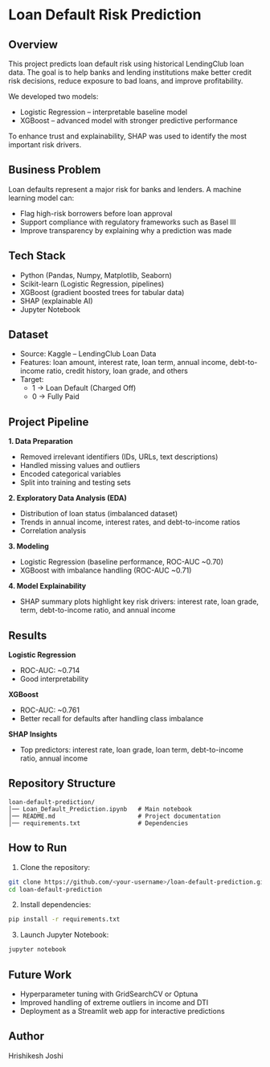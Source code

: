 # Loan Default Risk Prediction

## Overview
This project predicts loan default risk using historical LendingClub loan data. The goal is to help banks and lending institutions make better credit risk decisions, reduce exposure to bad loans, and improve profitability.

We developed two models:
- Logistic Regression – interpretable baseline model
- XGBoost – advanced model with stronger predictive performance

To enhance trust and explainability, SHAP was used to identify the most important risk drivers.

## Business Problem
Loan defaults represent a major risk for banks and lenders. A machine learning model can:
- Flag high-risk borrowers before loan approval
- Support compliance with regulatory frameworks such as Basel III
- Improve transparency by explaining why a prediction was made

## Tech Stack
- Python (Pandas, Numpy, Matplotlib, Seaborn)
- Scikit-learn (Logistic Regression, pipelines)
- XGBoost (gradient boosted trees for tabular data)
- SHAP (explainable AI)
- Jupyter Notebook

## Dataset
- Source: Kaggle – LendingClub Loan Data
- Features: loan amount, interest rate, loan term, annual income, debt-to-income ratio, credit history, loan grade, and others
- Target:
  - 1 → Loan Default (Charged Off)
  - 0 → Fully Paid

## Project Pipeline
**1. Data Preparation**
- Removed irrelevant identifiers (IDs, URLs, text descriptions)
- Handled missing values and outliers
- Encoded categorical variables
- Split into training and testing sets

**2. Exploratory Data Analysis (EDA)**
- Distribution of loan status (imbalanced dataset)
- Trends in annual income, interest rates, and debt-to-income ratios
- Correlation analysis

**3. Modeling**
- Logistic Regression (baseline performance, ROC-AUC ~0.70)
- XGBoost with imbalance handling (ROC-AUC ~0.71)

**4. Model Explainability**
- SHAP summary plots highlight key risk drivers: interest rate, loan grade, term, debt-to-income ratio, and annual income

## Results
**Logistic Regression**
- ROC-AUC: ~0.714
- Good interpretability

**XGBoost**
- ROC-AUC: ~0.761
- Better recall for defaults after handling class imbalance

**SHAP Insights**
- Top predictors: interest rate, loan grade, loan term, debt-to-income ratio, annual income

## Repository Structure
```
loan-default-prediction/
│── Loan_Default_Prediction.ipynb   # Main notebook
│── README.md                       # Project documentation
│── requirements.txt                # Dependencies
```

## How to Run
1. Clone the repository:
```bash
git clone https://github.com/<your-username>/loan-default-prediction.git
cd loan-default-prediction
```

2. Install dependencies:
```bash
pip install -r requirements.txt
```

3. Launch Jupyter Notebook:
```bash
jupyter notebook
```

## Future Work
- Hyperparameter tuning with GridSearchCV or Optuna
- Improved handling of extreme outliers in income and DTI
- Deployment as a Streamlit web app for interactive predictions

## Author
Hrishikesh Joshi
